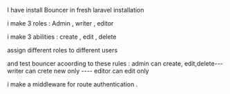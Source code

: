 I have install Bouncer in fresh laravel installation 

i make 3 roles : Admin , writer , editor 

i make 3 abilities : create , edit , delete 

assign different roles to different users

and test bouncer acoording to these rules :
admin can create, edit,delete---
writer can crete new only ----
editor can edit only

i make a middleware  for route authentication .
